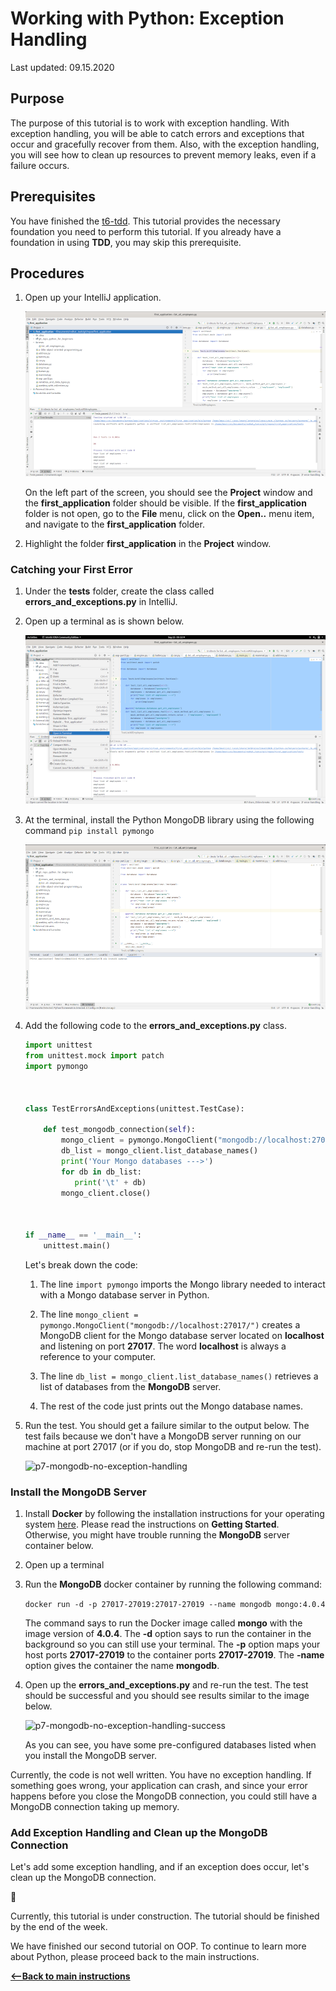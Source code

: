 # Working with Python:  Exception Handling

Last updated: 09.15.2020

## Purpose

The purpose of this tutorial is to work with exception handling.  With exception handling,
you will be able to catch errors and exceptions that occur and gracefully recover from them.
Also, with the exception handling, you will see how to clean up resources to prevent
memory leaks, even if a failure occurs.

## Prerequisites

You have finished the [t6-tdd](../t6-tdd/readme.md).  This tutorial provides the necessary foundation
you need to perform this tutorial.  If you already have a foundation
in using **TDD**, you may skip this prerequisite.


## Procedures

1. Open up your IntelliJ application. 

    ![t3-object-oriented-programming](../images/t7-open-intellij.png)

    On the left part of the screen, you should see the **Project** window and the **first_application**
    folder should be visible. If the **first_application** folder is not open, go to the **File** menu,
    click on the **Open..** menu item, and navigate to the **first_application** folder.

1. Highlight the folder **first_application** in the **Project** window.

### Catching your First Error

1. Under the **tests** folder, create the class called **errors_and_exceptions.py** in IntelliJ.
1. Open up a terminal as is shown below.

    ![p7-open-terminal-window](../images/p7-open-terminal-window.png)
    
1. At the terminal, install the Python MongoDB library using the following command `pip install pymongo`

    ![p7-install-pymongo-terminal](../images/p7-install-pymongo-terminal.png)

1. Add the following code to the **errors_and_exceptions.py** class.

    ```python
    import unittest
    from unittest.mock import patch
    import pymongo
    
    
    
    class TestErrorsAndExceptions(unittest.TestCase):
    
        def test_mongodb_connection(self):  
            mongo_client = pymongo.MongoClient("mongodb://localhost:27017/")
            db_list = mongo_client.list_database_names()
            print('Your Mongo databases --->')
            for db in db_list:
               print('\t' + db)
            mongo_client.close()
    
    
    
    if __name__ == '__main__':
        unittest.main()
   ```

   Let's break down the code:
   
   1. The line `import pymongo` imports the Mongo library needed to interact with a Mongo database server
      in Python.
   
   1. The line `mongo_client = pymongo.MongoClient("mongodb://localhost:27017/")` creates a MongoDB
      client for the Mongo database server located on **localhost** and listening on port **27017**.
      The word **localhost** is always a reference to your computer.
      
   1. The line `db_list = mongo_client.list_database_names()` retrieves a list of databases from
      the **MongoDB** server.
      
   1. The rest of the code just prints out the Mongo database names.

1. Run the test.  You should get a failure similar to the output below.  The test fails because we don't
   have a MongoDB server running on our machine at port 27017 (or if you do, stop MongoDB and re-run the test).

    ![p7-mongodb-no-exception-handling](../images/p7-mongodb-no-exception-handling.png)
    

### Install the MongoDB Server

1. Install **Docker** by following the installation instructions for your operating system
   [here](https://docs.docker.com/get-docker/).  Please read the instructions on **Getting Started**.
   Otherwise, you might have trouble running the **MongoDB** server container below.
   
1. Open up a terminal

1. Run the **MongoDB** docker container by running the following command:

    `docker run -d -p 27017-27019:27017-27019 --name mongodb mongo:4.0.4`
      
      The command says to run the Docker image called **mongo** with the image version of
      **4.0.4**.  The **-d** option says to run the container in the background so 
      you can still use your terminal.  The **-p** option maps your host ports
      **27017-27019** to the container ports **27017-27019**.  The **-name** option
      gives the container the name **mongodb**.
      
1. Open up the **errors_and_exceptions.py** and re-run the test.  The test should be successful and
   you should see results similar to the image below.
   
    ![p7-mongodb-no-exception-handling-success](../images/p7-mongodb-no-exception-handling-success.png)
    
    As you can see, you have some pre-configured databases listed when you install the MongoDB server.  
    
Currently, the code is not well written.  You have no exception handling.  If something goes wrong, your application
can crash, and since your error happens before you close the MongoDB connection, you could still have
a MongoDB connection taking up memory.
    
###  Add Exception Handling and Clean up the MongoDB Connection

Let's add some exception handling, and if an exception does occur, let's clean up the MongoDB connection.

     
:construction:

Currently, this tutorial is under construction.  The tutorial should be finished by the end of the week.


We have finished our second tutorial on OOP.  To continue to learn more about Python, 
please proceed back to the main instructions.


[**<--Back to main instructions**](../readme.md)
